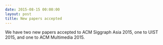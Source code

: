 ```yaml
---
date: 2015-08-15 00:00:00
layout: post
title: New papers accepted
---
```


We have two new papers accepted to ACM Siggraph Asia 2015, one to UIST 2015, and one to ACM Multimedia 2015.
